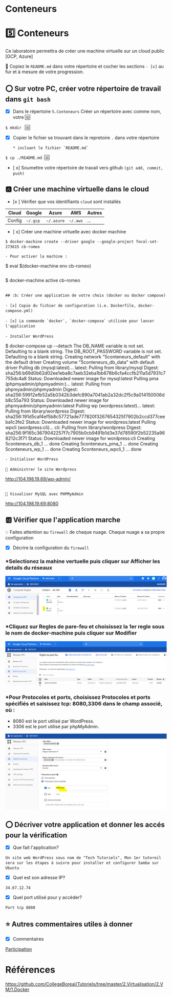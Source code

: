 # Conteneurs
# :five: Conteneurs

Ce laboratoire permettra de créer une machine virtuelle sur un cloud public [GCP, Azure]

:closed_book: Copiez le `README.md` dans votre répertoire et cocher les sections `- [x]` au fur et à mesure de votre progression.

## :o: Sur votre PC, créer votre répertoire de travail dans `git bash`

- [x] Dans le répertoire `5.Conteneurs` Créer un répertoire avec comme nom, votre :id:

`$ mkdir ` :id:

- [x] Copier le fichier se trouvant dans le repretoire `.` dans votre répertoire

      * incluant le fichier `README.md` 


`$ cp ./README.md `:id:` `

- [ x] Soumettre votre répertoire de travail vers github `(git add, commit, push)` 

## :a: Créer une machine virtuelle dans le cloud

- [x ] Vérifier que vos identifiants `cloud` sont installés

| Cloud  |  Google  | Azure       | AWS      |  Autres |
|--------|----------|-------------|----------|---------|
| Config | `~/.gcp` | `~/.azure`  | `~/.aws` |  ...    |

- [ x] Créer une machine virtuelle avec docker machine

```
$ docker-machine create --driver google --google-project focal-set-273615 cb-romeo
```
```
- Pour activer la machine :

```
$ eval $(docker-machine env cb-romeo)
```
```
$ docker-machine active
cb-romeo
```

## :b: Créer une application de votre choix (docker ou docker compose)

- [x] Copie du fichier de configuration (i.e. Dockerfile, docker-compose.yml)

- [x] La commande `docker`, `docker-compose` utilisée pour lancer l'application

- Installer WordPress

```
$ docker-compose up --detach
The DB_NAME variable is not set. Defaulting to a blank string.
The DB_ROOT_PASSWORD variable is not set. Defaulting to a blank string.
Creating network "5conteneurs_default" with the default driver
Creating volume "5conteneurs_db_data" with default driver
Pulling db (mysql:latest)...
latest: Pulling from library/mysql
Digest: sha256:b69d0b62d02ee1eba8c7aeb32eba1bb678b6cfa4ccfb211a5d7931c7755dc4a8
Status: Downloaded newer image for mysql:latest
Pulling pma (phpmyadmin/phpmyadmin:)...
latest: Pulling from phpmyadmin/phpmyadmin
Digest: sha256:59912efb52a5b0342b3defc890a7041ab2a32dc2f5c9a014150006db8c55a793
Status: Downloaded newer image for phpmyadmin/phpmyadmin:latest
Pulling wp (wordpress:latest)...
latest: Pulling from library/wordpress
Digest: sha256:191d5caf4ef5b8c57721ade777820f3267654325f7902b2ccd377ceeba1c3fe2
Status: Downloaded newer image for wordpress:latest
Pulling wpcli (wordpress:cli)...
cli: Pulling from library/wordpress
Digest: sha256:9f165c3679042257f7c7905b0cb9491b1d3e37d78590f2b52235a968212c3f71
Status: Downloaded newer image for wordpress:cli
Creating 5conteneurs_db_1 ... done
Creating 5conteneurs_pma_1 ... done
Creating 5conteneurs_wp_1  ... done
Creating 5conteneurs_wpcli_1 ... done

```
- Initialiser WordPress

📌 Administrer le site Wordpress
```
http://104.198.19.69/wp-admin/
```

📌 Visualiser MySQL avec PHPMyAdmin

```
http://104.198.19.69:8080

## :ab: Vérifier que l'application marche

:bulb: Faites attention au `firewall` de chaque nuage. Chaque nuage a sa propre configuration

- [x] Décrire la configuration du `firewall`

### *Selectionez la mahine vertuelle puis cliquer sur Afficher les details du réseaux

![image](images5.PNG)

### *Cliquez sur Regles de pare-feu et choisissez la 1er regle sous le nom de docker-machine puis cliquer sur Modifier 

![image](images4.PNG)

### *Pour Protocoles et ports, choisissez Protocoles et ports spécifiés et saisissez tcp: 8080,3306 dans le champ associé, où :

- 8080 est le port utilisé par WordPress.
- 3306 est le port utilisé par phpMyAdmin.

![image](images3.PNG)


## :o: Décriver votre application et donner les accés pour la vérification 
 

- [x] Que fait l'application?

```
Un site web WordPress sous nom de "Tech Tutoriels", Mon 1er tutoreil sera sur les étapes à suivre pour installer et configurer Samba sur Ubuntu
```

- [x] Quel est son adresse IP?

```
34.67.12.74
```

- [x] Quel port utilisé pour y accéder?

```
Port tcp 8080 
```

## :star: Autres commentaires utiles à donner

- [X] Commentaires

[Participation](Participation.md)

# Références

https://github.com/CollegeBoreal/Tutoriels/tree/master/2.Virtualisation/2.VM/1.Docker

